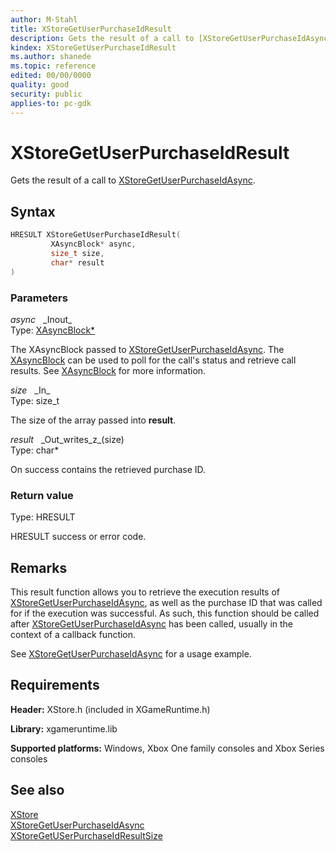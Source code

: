 ```yaml
---
author: M-Stahl
title: XStoreGetUserPurchaseIdResult
description: Gets the result of a call to [XStoreGetUserPurchaseIdAsync](xstoregetuserpurchaseidasync.md).
kindex: XStoreGetUserPurchaseIdResult
ms.author: shanede
ms.topic: reference
edited: 00/00/0000
quality: good
security: public
applies-to: pc-gdk
---
```


# XStoreGetUserPurchaseIdResult  
  
Gets the result of a call to [XStoreGetUserPurchaseIdAsync](xstoregetuserpurchaseidasync.md).  

## Syntax  
  
```cpp
HRESULT XStoreGetUserPurchaseIdResult(  
         XAsyncBlock* async,  
         size_t size,  
         char* result  
)  
```  
  
### Parameters  
  
*async* &nbsp;&nbsp;\_Inout\_  
Type: [XAsyncBlock*](../../xasync/structs/xasyncblock.md)  
  
The XAsyncBlock passed to [XStoreGetUserPurchaseIdAsync](xstoregetuserpurchaseidasync.md). The [XAsyncBlock](../../xasync/structs/xasyncblock.md) can be used to poll for the call's status and retrieve call results. See [XAsyncBlock](../../xasync/structs/xasyncblock.md) for more information.   
  
*size* &nbsp;&nbsp;\_In\_  
Type: size_t  
  
The size of the array passed into **result**.  
  
*result* &nbsp;&nbsp;\_Out\_writes\_z\_(size)  
Type: char*  
  
On success contains the retrieved purchase ID.  
  
### Return value
Type: HRESULT
  
HRESULT success or error code.    
  
## Remarks  
  
This result function allows you to retrieve the execution results of [XStoreGetUserPurchaseIdAsync](xstoregetuserpurchaseidasync.md), as well as the purchase ID that was called for if the execution was successful. As such, this function should be called after [XStoreGetUserPurchaseIdAsync](xstoregetuserpurchaseidasync.md) has been called, usually in the context of a callback function.  

See [XStoreGetUserPurchaseIdAsync](xstoregetuserpurchaseidasync.md) for a usage example.  
  
## Requirements  
  
**Header:** XStore.h (included in XGameRuntime.h)
  
**Library:** xgameruntime.lib
  
**Supported platforms:** Windows, Xbox One family consoles and Xbox Series consoles  
  
## See also  
[XStore](../xstore_members.md)  
[XStoreGetUserPurchaseIdAsync](xstoregetuserpurchaseidasync.md)  
[XStoreGetUSerPurchaseIdResultSize](xstoregetuserpurchaseidresultsize.md)

  
  